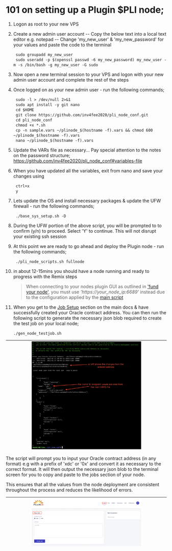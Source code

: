 # 101 on setting up a Plugin $PLI node;

1. Logon as root to your new VPS


2. Create a new admin user account
-- Copy the below text into a local text editor e.g. notepad
-- Change 'my_new_user' & 'my_new_password' for your values and paste the code to the terminal
        
        sudo groupadd my_new_user
        sudo useradd -p $(openssl passwd -6 my_new_password) my_new_user -m -s /bin/bash -g my_new_user -G sudo

3. Now open a new terminal session to your VPS and logon with your new admin user account and complete the rest of the steps


4. Once logged on as your new admin user - run the following commands;

        sudo -l > /dev/null 2>&1
        sudo apt install -y git nano        
        cd $HOME
        git clone https://github.com/inv4fee2020/pli_node_conf.git
        cd pli_node_conf
        chmod +x *.sh
        cp -n sample.vars ~/plinode_$(hostname -f).vars && chmod 600 ~/plinode_$(hostname -f).vars
        nano ~/plinode_$(hostname -f).vars


5. Update the VARs file as necessary... Pay special attention to the notes on the password structure;
        https://github.com/inv4fee2020/pli_node_conf#variables-file


6. When you have updated all the variables, exit from nano and save your changes using

        ctrl+x
        y


7. Lets update the OS and install necessary packages & update the UFW firewall - run the following commands;

        ./base_sys_setup.sh -D


8. During the UFW portion of the above script, you will be prompted to to confirm (y/n) to proceed. Select 'Y' to continue. This will not disrupt your existing ssh session


9. At this point we are ready to go ahead and deploy the Plugin node - run the following commands;

        ./pli_node_scripts.sh fullnode


10. in about 12-15mins you should have a node running and ready to progress with the Remix steps

    > When connecting to your nodes plugin GUI as outlined in ['fund your node'](https://docs.goplugin.co/plugin-installations/fund-your-node), you must use *_'https://your_node_ip:6689'_* instead due to the configuration applied by the [main script](https://github.com/inv4fee2020/pli_node_conf#main-script-actions)


11. When you get to the [Job Setup](https://docs.goplugin.co/oracle/job-setup) section on the main docs & have successfully created your Oracle contract address. You can then run the following script to generate the necessary json blob required to create the test job on your local node;

        ./gen_node_testjob.sh


|<img src="https://github.com/inv4fee2020/docs_pli/blob/main/images/pli_node_testjob_jsonblob%202022-01-27%20at%2010.05.42.png" width=70% height=70%>|
|---|    
    
The script will prompt you to input your Oracle contract address (in any format) e.g with a prefix of 'xdc' or '0x' and convert it as necessary to the correct format. It will then output the necessary json blob to the terminal screen for you to copy and paste to the jobs section of your node. 

This ensures that all the values from the node deployment are consistent throughout the process and reduces the likelihood of errors.

|<img src="https://github.com/inv4fee2020/docs_pli/blob/main/images/pli_node_ui_new_job%202022-01-27%20at%2009.47.41.png" width=70% height=70%>|
|---|